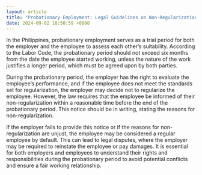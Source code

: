 ```yaml
---
layout: article
title: "Probationary Employment: Legal Guidelines on Non-Regularization in the Philippines"
date: 2024-09-02 18:50:59 +0800
---
```


<p>In the Philippines, probationary employment serves as a trial period for both the employer and the employee to assess each other’s suitability. According to the Labor Code, the probationary period should not exceed six months from the date the employee started working, unless the nature of the work justifies a longer period, which must be agreed upon by both parties.</p><p>During the probationary period, the employer has the right to evaluate the employee’s performance, and if the employee does not meet the standards set for regularization, the employer may decide not to regularize the employee. However, the law requires that the employee be informed of their non-regularization within a reasonable time before the end of the probationary period. This notice should be in writing, stating the reasons for non-regularization.</p><p>If the employer fails to provide this notice or if the reasons for non-regularization are unjust, the employee may be considered a regular employee by default. This can lead to legal disputes, where the employer may be required to reinstate the employee or pay damages. It is essential for both employers and employees to understand their rights and responsibilities during the probationary period to avoid potential conflicts and ensure a fair working relationship.</p>